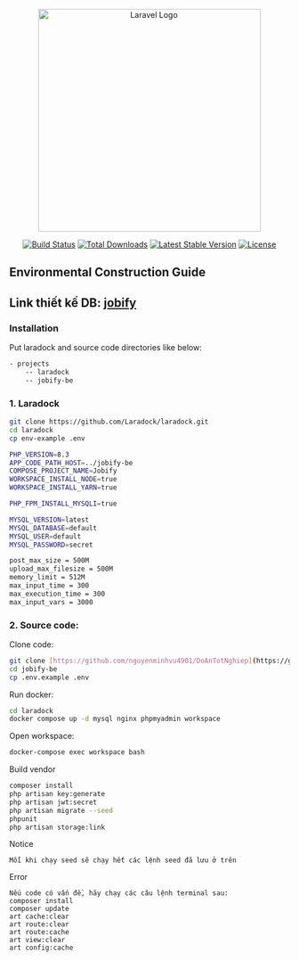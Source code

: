 <p align="center"><a href="https://laravel.com" target="_blank"><img src="https://raw.githubusercontent.com/laravel/art/master/logo-lockup/5%20SVG/2%20CMYK/1%20Full%20Color/laravel-logolockup-cmyk-red.svg" width="400" alt="Laravel Logo"></a></p>

<p align="center">
<a href="https://github.com/laravel/framework/actions"><img src="https://github.com/laravel/framework/workflows/tests/badge.svg" alt="Build Status"></a>
<a href="https://packagist.org/packages/laravel/framework"><img src="https://img.shields.io/packagist/dt/laravel/framework" alt="Total Downloads"></a>
<a href="https://packagist.org/packages/laravel/framework"><img src="https://img.shields.io/packagist/v/laravel/framework" alt="Latest Stable Version"></a>
<a href="https://packagist.org/packages/laravel/framework"><img src="https://img.shields.io/packagist/l/laravel/framework" alt="License"></a>
</p>

## Environmental Construction Guide

## Link thiết kế DB: [jobify](https://app.diagrams.net/#G1MHKHAJCcUZsuLNTaZRe6iku1Q8seKtCC#%7B%22pageId%22%3A%22R6fDEAyaQSlj4W-26p9j%22%7D)

### Installation
Put laradock and source code directories like below:
```sh
- projects
    -- laradock
    -- jobify-be
```
### 1. Laradock
```sh
git clone https://github.com/Laradock/laradock.git
cd laradock
cp env-example .env
```

```sh .env in laradock
PHP_VERSION=8.3
APP_CODE_PATH_HOST=../jobify-be
COMPOSE_PROJECT_NAME=Jobify
WORKSPACE_INSTALL_NODE=true
WORKSPACE_INSTALL_YARN=true

PHP_FPM_INSTALL_MYSQLI=true

MYSQL_VERSION=latest
MYSQL_DATABASE=default
MYSQL_USER=default
MYSQL_PASSWORD=secret
```

```sh .env in php8.3.ini in php-fpm
post_max_size = 500M
upload_max_filesize = 500M
memory_limit = 512M
max_input_time = 300
max_execution_time = 300
max_input_vars = 3000
```

### 2. Source code:
Clone code:
```sh
git clone [https://github.com/nguyenminhvu4901/DoAnTotNghiep](https://github.com/nguyenminhvu4901/jobify-be.git)
cd jobify-be
cp .env.example .env
```

Run docker:
```sh
cd laradock
docker compose up -d mysql nginx phpmyadmin workspace
```

Open workspace:
```sh
docker-compose exec workspace bash
```

Build vendor
```sh
composer install
php artisan key:generate
php artisan jwt:secret
php artisan migrate --seed
phpunit
php artisan storage:link
```
Notice
```
Mỗi khi chạy seed sẽ chạy hết các lệnh seed đã lưu ở trên
```
Error
```
Nếu code có vấn đề, hãy chạy các câu lệnh terminal sau:
composer install
composer update
art cache:clear
art route:clear
art route:cache
art view:clear
art config:cache
